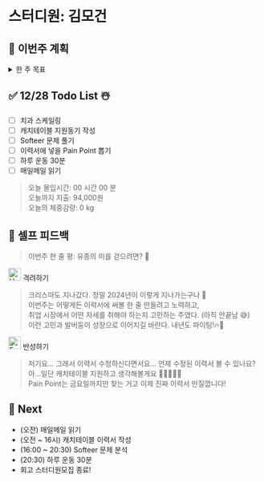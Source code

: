 # 스터디원: 김모건

## 🚀 이번주 계획

<details>
  <summary>한 주 목표</summary>

      - (0%, 0/1) 캐치테이블 지원
      - (33%, 2/6) Softeer 문제 분석
      - (66%, 4/6) 이력서에 넣을 Pain Point 뽑기
      - (83%, 5/6) 리뷰어 활동하기
      - (50%, 3/6) 하루 운동 30분
      - 이번 주 총 지출: 94,000 원

> 평균 달성률: 저번주 40% -> 46% (6% 향상🎉)

</details>

## ✅ 12/28 Todo List ☃️

- [ ] 치과 스케일링
- [ ] 캐치테이블 지원동기 작성
- [ ] Softeer 문제 풀기
- [ ] 이력서에 넣을 Pain Point 뽑기
- [ ] 하루 운동 30분
- [ ] 매일메일 읽기

> 오늘 몰입시간: 00 시간 00 분<br>
> 오늘까지 지출: 94,000원<br>
> 오늘의 체중감량: 0 kg

## 🎉 셀프 피드백

> 이번주 한 줄 평: 유종의 미를 걷으려면? 🤔

<img src="https://raw.githubusercontent.com/Tarikul-Islam-Anik/Animated-Fluent-Emojis/master/Emojis/Smilies/Hugging%20Face.png" alt="Hugging Face" width="25" height="25"> 격려하기</img>

> 크리스마도 지나갔다. 정말 2024년이 이렇게 지나가는구나 📆<br>
> 이번주는 어떻게든 이력서에 써볼 한 줄 만들려고 노력하고, <br>
> 취업 시장에서 어떤 자세를 취해야 하는지 고민하는 주였다. (아직 안끝남 😅) <br>
> 이런 고민과 발버둥이 성장으로 이어지길 바란다. 내년도 파이팅!🔥🎉<br>

<img src="https://raw.githubusercontent.com/Tarikul-Islam-Anik/Animated-Fluent-Emojis/master/Emojis/Smilies/Face%20with%20Monocle.png" alt="Face with Monocle" width="25" height="25"> 반성하기</img>

> 저기요... 그래서 이력서 수정하신다면서요... 언제 수정된 이력서 볼 수 있나요?<br>
> 아...일단 캐치테이블 지원하고 생각해볼게요 🙇🙇‍♂️🙇‍♀️<br>
> Pain Point는 금요일까지만 찾는 거고 이제 진짜 이력서 만질껍니다!<br>

## 🌱 Next

- (오전) 매일메일 읽기
- (오전 ~ 16시) 캐치테이블 이력서 작성
- (16:00 ~ 20:30) Softeer 문제 분석
- (20:30) 하루 운동 30분
- 회고 스터디원모집 종료!

